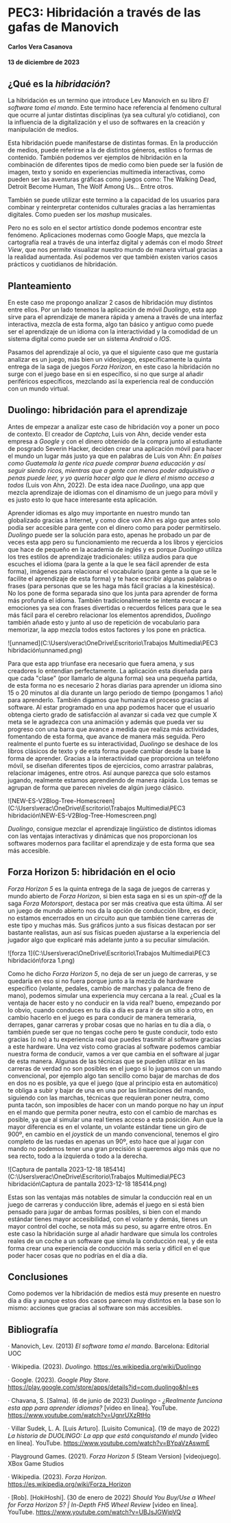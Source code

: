 # PEC3: Hibridación a través de las gafas de Manovich

#### Carlos Vera Casanova

#### 13 de diciembre de 2023

## ¿Qué es la *hibridación*?

La hibridación es un termino que introduce Lev Manovich en su libro *El software toma el mando*. Este termino hace referencia al fenómeno cultural que ocurre al juntar distintas disciplinas (ya sea cultural y/o cotidiano), con la influencia de la digitalización y el uso de softwares en la creación y manipulación de medios. 

Esta hibridación puede manifestarse de distintas formas. En la producción de medios, puede referirse a la de distintos géneros, estilos o formas de contenido. También podemos ver ejemplos de hibridación en la combinación de diferentes tipos de medio como bien puede ser la fusión de imagen, texto y sonido en experiencias multimedia interactivas, como pueden ser las aventuras gráficas como juegos como: The Walking Dead, Detroit Become Human, The Wolf Among Us... Entre otros.

También se puede utilizar este termino a la capacidad de los usuarios para combinar y reinterpretar contenidos culturales gracias a las herramientas digitales. Como pueden ser los *mashup* musicales.

Pero no es solo en el sector artístico donde podemos encontrar este fenómeno. Aplicaciones modernas como Google Maps, que mezcla la cartografía real a través de una interfaz digital y además con el modo *Street View*, que nos permite visualizar nuestro mundo de manera virtual gracias a la realidad aumentada. Así podemos ver que también existen varios casos prácticos y cuotidianos de hibridación.



## Planteamiento

En este caso me propongo analizar 2 casos de hibridación muy distintos entre ellos. Por un lado tenemos la aplicación de móvil *Duolingo*, esta app sirve para el aprendizaje de manera rápida y amena a través de una interfaz interactiva, mezcla de esta forma, algo tan básico y antiguo como puede ser el aprendizaje de un idioma con la interactividad y la comodidad de un sistema digital como puede ser un sistema *Android* o *IOS*. 

Pasamos del aprendizaje al ocio, ya que el siguiente caso que me gustaría analizar es un juego, más bien un videojuego, específicamente la quinta entrega de la saga de juegos *Forza Horizon*, en este caso la hibridación no surge con el juego base en si en específico, si no que surge al añadir periféricos específicos, mezclando así la experiencia real de conducción con un mundo virtual.



## Duolingo: hibridación para el aprendizaje

Antes de empezar a analizar este caso de hibridación voy a poner un poco de contexto. El creador de *Captcha*, Luis von Ahn, decide vender esta empresa a *Google* y con el dinero obtenido de la compra junto al estudiante de posgrado Severin Hacker, deciden crear una aplicación móvil para hacer el mundo un lugar más justo ya que en palabras de Luis von Ahn: *En países como Guatemala la gente rica puede comprar buena educación y así seguir siendo ricos, mientras que a gente con menos poder adquisitivo a penas puede leer, y yo quería hacer algo que le diera el mismo acceso a todos* (Luis von Ahn, 2022). De esta idea nace *Duolingo*, una app que mezcla aprendizaje de idiomas con el dinamismo de un juego para móvil y es justo esto lo que hace interesante esta aplicación.

Aprender idiomas es algo muy importante en nuestro mundo tan globalizado gracias a Internet, y como dice von Ahn es algo que antes solo podía ser accesible para gente con el dinero como para poder permitírselo. *Duolingo* puede ser la solución para esto, apenas he probado un par de veces esta app pero su funcionamiento me recuerda a los libros y ejercicios que hace de pequeño en la academia de inglés y es porque *Duolingo* utiliza los tres estilos de aprendizaje tradicionales: utiliza audios para que escuches el idioma (para la gente a la que le sea fácil aprender de esta forma), imágenes para relacionar el vocabulario (para gente a la que se le facilite el aprendizaje de esta forma) y te hace escribir algunas palabras o frases (para personas que se les haga más fácil gracias a la kinestésica). No los pone de forma separada sino que los junta para aprender de forma más profunda el idioma. También tradicionalmente se intenta evocar a emociones ya sea con frases divertidas o recuerdos felices para que le sea más fácil para el cerebro relacionar los elementos aprendidos, *Duolingo* también añade esto y junto al uso de repetición de vocabulario para memorizar, la app mezcla todos estos factores y los pone en práctica.

![unnamed](C:\Users\verac\OneDrive\Escritorio\Trabajos Multimedia\PEC3 hibridación\unnamed.png)

Para que esta app triunfase era necesario que fuera amena, y sus creadores lo entendían perfectamente. La aplicación esta diseñada para que cada "clase" (por llamarlo de alguna forma) sea una pequeña partida, de esta forma no es necesario 2 horas diarias para aprender un idioma sino 15 o 20 minutos al día durante un largo periodo de tiempo (pongamos 1 año) para aprenderlo. También digamos que humaniza el proceso gracias al software. Al estar programado en una app podemos hacer que el usuario obtenga cierto grado de satisfacción al avanzar si cada vez que cumple X meta se le agradezca con una animación y además que pueda ver su progreso con una barra que avance a medida que realiza más actividades, fomentando de esta forma, que avance de manera más seguida. Pero realmente el punto fuerte es su interactividad, *Duolingo* se deshace de los libros clásicos de texto y de esta forma puede cambiar desde la base la forma de aprender. Gracias a la interactividad que proporciona un teléfono móvil, se diseñan diferentes tipos de ejercicios, como arrastrar palabras, relacionar imágenes, entre otros. Así aunque parezca que solo estamos jugando, realmente estamos aprendiendo de manera rápida. Los temas se agrupan de forma que parecen niveles de algún juego clásico. 

![NEW-ES-V2Blog-Tree-Homescreen](C:\Users\verac\OneDrive\Escritorio\Trabajos Multimedia\PEC3 hibridación\NEW-ES-V2Blog-Tree-Homescreen.png)

*Duolingo*, consigue mezclar el aprendizaje lingüístico de distintos idiomas con las ventajas interactivas y dinámicas que nos proporcionan los softwares modernos para facilitar el aprendizaje y de esta forma que sea más accesible.

## Forza Horizon 5: hibridación en el ocio

*Forza Horizon 5* es la quinta entrega de la saga de juegos de carreras y mundo abierto de *Forza Horizon*, si bien esta saga en si es un *spin-off* de la saga *Forza Motorsport*, destaca por ser más creativa que esta última. Al ser un juego de mundo abierto nos da la opción de conducción libre, es decir, no estamos encerrados en un circuito aun que también tiene carreras de este tipo y muchas más. Sus gráficos junto a sus físicas destacan por ser bastante realistas, aun así sus físicas pueden ajustarse a la experiencia del jugador algo que explicaré más adelante junto a su peculiar simulación.

![forza 1](C:\Users\verac\OneDrive\Escritorio\Trabajos Multimedia\PEC3 hibridación\forza 1.png)

Como he dicho *Forza Horizon 5*, no deja de ser un juego de carreras, y se quedaría en eso si no fuera porque junto a la mezcla de hardware específico (volante, pedales, cambio de marchas y palanca de freno de mano), podemos simular una experiencia muy cercana a la real. ¿Cual es la ventaja de hacer esto y no conducir en la vida real? bueno, empezando por lo obvio, cuando conduces en tu día a día es para ir de un sitio a otro, en cambio hacerlo en el juego es para conducir de manera temeraria, derrapes, ganar carreras y probar cosas que no harías en tu día a día, o también puede ser que no tengas coche pero te guste conducir, todo esto gracias (o no) a tu experiencia real que puedes trasmitir al software gracias a este hardware. Una vez visto como gracias al software podemos cambiar nuestra forma de conducir, vamos a ver que cambia en el software al jugar de esta manera. Algunas de las técnicas que se pueden utilizar en las carreras de verdad no son posibles en el juego si lo jugamos con un mando convencional, por ejemplo algo tan sencillo como bajar de marchas de dos en dos no es posible, ya que el juego (que al principio esta en automático) te obliga a subir y bajar de una en una por las limitaciones del mando, siguiendo con las marchas, técnicas que requieran poner neutra, como punta tacón, son imposibles de hacer con un mando porque no hay un *input* en el mando que permita poner neutra, esto con el cambio de marchas es posible, ya que al simular una real tienes acceso a esta posición. Aun que la mayor diferencia es en el volante, un volante estándar tiene un giro de 900º, en cambio en el *joystick* de un mando convencional, tenemos el giro completo de las ruedas en apenas un 90º, esto hace que al jugar con mando no podemos tener una gran precisión si queremos algo más que no sea recto, todo a la izquierda o todo a la derecha. 

![Captura de pantalla 2023-12-18 185414](C:\Users\verac\OneDrive\Escritorio\Trabajos Multimedia\PEC3 hibridación\Captura de pantalla 2023-12-18 185414.png)

Estas son las ventajas más notables de simular la conducción real en un juego de carreras y conducción libre, además el juego en si está bien pensado para jugar de ambas formas posibles, si bien con el mando estándar tienes mayor accesibilidad, con el volante y demás, tienes un mayor control del coche, se nota más su peso, su agarre entre otros. En este caso la hibridación surge al añadir hardware que simula los controles reales de un coche a un software que simula la conducción real, y de esta forma crear una experiencia de conducción más seria y difícil en el que poder hacer cosas que no podrías en el día a día.  

## Conclusiones

Como podemos ver la hibridación de medios está muy presente en nuestro día a día y aunque estos dos casos parecen muy distintos en la base son lo mismo: acciones que gracias al software son más accesibles.

## Bibliografía

· Manovich, Lev. (2013) *El software toma el mando*. Barcelona: Editorial UOC

· Wikipedia. (2023). *Duolingo*. https://es.wikipedia.org/wiki/Duolingo

· Google. (2023). *Google Play Store*. https://play.google.com/store/apps/details?id=com.duolingo&hl=es

· Chavana, S. [Salma]. (6 de junio de 2023)  *Duolingo - ¿Realmente funciona esta app para aprender idiomas?* [video en línea]. YouTube. https://www.youtube.com/watch?v=UgnrUXzRtHo

· Villar Sudek, L. A. [Luis Arturo]. [Luisito Comunica]. (19 de mayo de 2022) *La historia de DUOLINGO: La app que está conquistando el mundo* [video en línea]. YouTube. https://www.youtube.com/watch?v=BYpaVzAswmE

· Playground Games. (2021). *Forza Horizon 5* (Steam Version) [videojuego]. XBox Game Studios

· Wikipedia. (2023). *Forza Horizon*. https://es.wikipedia.org/wiki/Forza_Horizon

· [Rob]. [HokiHoshi]. (30 de enero de 2022) *Should You Buy/Use a Wheel for Forza Horizon 5? | In-Depth FH5 Wheel Review* [video en línea]. YouTube. https://www.youtube.com/watch?v=UBJsJGWjpVQ



